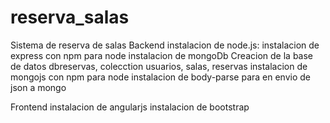 # reserva_salas
Sistema de reserva de salas
Backend 
instalacion de node.js: 
instalacion de express con npm para node
instalacion de mongoDb
Creacion de la base de datos dbreservas, colecction usuarios, salas, reservas
instalacion de mongojs con npm para node
instalacion de body-parse para en envio de json a mongo

Frontend
instalacion de angularjs
instalacion de bootstrap


